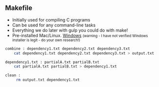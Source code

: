 ##  Makefile

* Initially used for compiling C programs
* Can be used for any command-line tasks
* Everything we do later with gulp you could do with make!
* Pre-installed Mac/Linux. [Windows](http://gnuwin32.sourceforge.net/packages/make.htm) <small>(warning - I have not verified Windows installer is legit - do your own research!)</small>

```bash
combine : dependency1.txt dependency2.txt dependency3.txt
    cat dependency1.txt dependency2.txt dependency3.txt > output.txt

dependency1.txt : partialA.txt partialB.txt
    cat partialA.txt partialB.txt > dependency1.txt

clean :
     rm output.txt dependency1.txt
```

